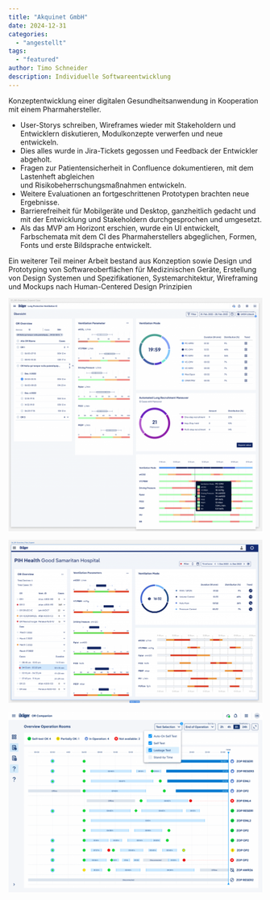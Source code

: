 ```yaml
---
title: "Akquinet GmbH"
date: 2024-12-31
categories: 
  - "angestellt"
tags: 
  - "featured"
author: Timo Schneider
description: Individuelle Softwareentwicklung
---
```


Konzeptentwicklung einer digitalen Gesundheitsanwendung in Kooperation mit einem Pharmahersteller.

- User-Storys schreiben, Wireframes wieder mit Stakeholdern und Entwicklern diskutieren, Modulkonzepte verwerfen und neue entwickeln. 
- Dies alles wurde in Jira-Tickets gegossen und Feedback der Entwickler abgeholt.
- Fragen zur Patientensicherheit in Confluence dokumentieren, mit dem Lastenheft abgleichen und Risikobeherrschungsmaßnahmen entwickeln. 
- Weitere Evaluationen an fortgeschrittenen Prototypen brachten neue Ergebnisse.
- Barrierefreiheit für Mobilgeräte und Desktop, ganzheitlich gedacht und mit der Entwicklung und Stakeholdern durchgesprochen und umgesetzt.
- Als das MVP am Horizont erschien, wurde ein UI entwickelt, Farbschemata mit dem CI des Pharmaherstellers abgeglichen, Formen, Fonts und erste Bildsprache entwickelt. 


Ein weiterer Teil meiner Arbeit bestand aus Konzeption sowie Design und Prototyping von Softwareoberflächen für Medizinischen Geräte, Erstellung von Design Systemen und Spezifikationen, Systemarchitektur, Wireframing und Mockups nach Human-Centered Design Prinzipien

[![](images/Bildschirmfoto-2024-09-18-um-13.40.00-1024x940.png)](https://vita.sichtachsen.net/wp-content/uploads/2024/09/Bildschirmfoto-2024-09-18-um-13.40.00.png)

[![](images/Bildschirmfoto-2024-09-18-um-13.45.27-1024x655.png)](http://vita.sichtachsen.net/wp-content/uploads/2024/09/Bildschirmfoto-2024-09-18-um-13.45.27.png)

[![](images/Swimlane-View_filter-1024x728.png)](http://vita.sichtachsen.net/wp-content/uploads/2024/09/Swimlane-View_filter.png)
